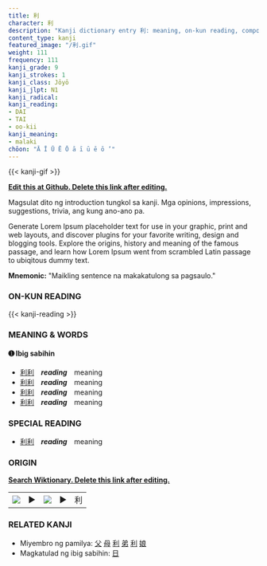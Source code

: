 ```yaml
---
title: 利
character: 利
description: "Kanji dictionary entry 利: meaning, on-kun reading, compounds, origin, related kanji"
content_type: kanji
featured_image: "/利.gif"
weight: 111
frequency: 111
kanji_grade: 9
kanji_strokes: 1
kanji_class: Jōyō
kanji_jlpt: N1
kanji_radical: 
kanji_reading: 
- DAI
- TAI
- oo-kii
kanji_meaning:
- malaki
chōon: "Ā Ī Ū Ē Ō ā ī ū ē ō ’"
---
```

[//]: # (Don't edit the line below. Kanji animated GIF code is automatically generated.)
{{< kanji-gif >}}

[//]: # (Edit below this line.)

**[Edit this at Github. Delete this link after editing.](https://github.com/tim0g/tim/tree/main/content/kanji/利/index.md)**

Magsulat dito ng introduction tungkol sa kanji. Mga opinions, impressions, suggestions, trivia, ang kung ano-ano pa.

Generate Lorem Ipsum placeholder text for use in your graphic, print and web layouts, and discover plugins for your favorite writing, design and blogging tools. Explore the origins, history and meaning of the famous passage, and learn how Lorem Ipsum went from scrambled Latin passage to ubiqitous dummy text.
 
**Mnemonic:** "Maikling sentence na makakatulong sa pagsaulo."

### ON-KUN READING

[//]: # (Don't edit the line below. ON-KUN READING code is automatically generated.)
{{< kanji-reading >}}

### MEANING & WORDS

#### ➊ **Ibig sabihin**
  - [利](../利)[利](../利)　***reading***　meaning
  - [利](../利)[利](../利)　***reading***　meaning
  - [利](../利)[利](../利)　***reading***　meaning
  - [利](../利)[利](../利)　***reading***　meaning

### SPECIAL READING
  - [利](../利)[利](../利)　***reading***　meaning

### ORIGIN

**[Search Wiktionary. Delete this link after editing.](https://wiktionary.org/wiki/利)**
<table class="kanji-table"><tr><td>
<img src="60px-利-bronze.svg.png">
</td><td>▶</td><td>
<img src="60px-利-oracle.svg.png">
</td><td>▶</td>
<td class="kanji-origin">利</td>
</tr></table>

### RELATED KANJI
- Miyembro ng pamilya: [父](../父) [母](../母) [利](../利) [弟](../弟) [利](../利) [娘](../娘)
- Magkatulad ng ibig sabihin: [日](../日)
